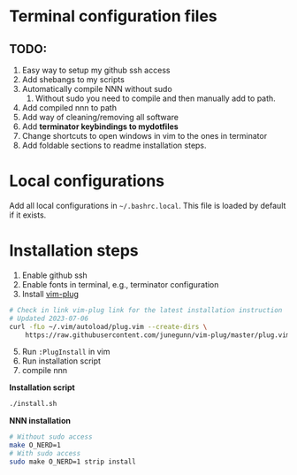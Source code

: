 # Terminal configuration files 

## TODO:
1. Easy way to setup my github ssh access
2. Add shebangs to my scripts
3. Automatically compile NNN without sudo 
   1. Without sudo you need to compile and then manually add to path. 
4. Add compiled nnn to path
5. Add way of cleaning/removing all software
6. Add **terminator keybindings to mydotfiles**
7. Change shortcuts to open windows in vim to the ones in terminator
8. Add foldable sections to readme installation steps.

# Local configurations
Add all local configurations in `~/.bashrc.local`. This file is loaded by default if it exists.

# Installation steps 
1. Enable github ssh
2. Enable fonts in terminal, e.g., terminator configuration
3. Install [vim-plug](https://github.com/junegunn/vim-plug)
```bash
# Check in link vim-plug link for the latest installation instruction
# Updated 2023-07-06
curl -fLo ~/.vim/autoload/plug.vim --create-dirs \
    https://raw.githubusercontent.com/junegunn/vim-plug/master/plug.vim
```
5. Run `:PlugInstall` in vim
6. Run installation script
7. compile nnn

**Installation script**
```bash
./install.sh
```
**NNN installation**

```bash
# Without sudo access
make O_NERD=1
# With sudo access
sudo make O_NERD=1 strip install
```

